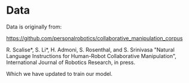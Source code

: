 # Data

Data is originally from: 

https://github.com/personalrobotics/collaborative_manipulation_corpus


R. Scalise*, S. Li*, H. Admoni, S. Rosenthal, and S. Srinivasa "Natural Language Instructions for Human-Robot Collaborative Manipulation", International Journal of Robotics Research, in press.

 Which we have updated to train our model.